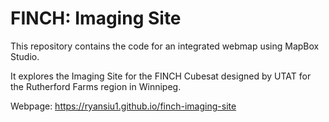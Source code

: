 # FINCH: Imaging Site
 
This repository contains the code for an integrated webmap using MapBox Studio.

It explores the Imaging Site for the FINCH Cubesat designed by UTAT for the Rutherford Farms region in Winnipeg.

Webpage: https://ryansiu1.github.io/finch-imaging-site
